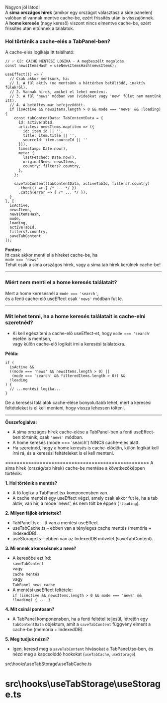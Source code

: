 Nagyon jól látod!  
A **sima országos hírek** (amikor egy országot választasz a side panelen) valóban el vannak mentve cache-be, ezért frissítés után is visszajönnek.  
A **home keresés** (nagy kereső) viszont nincs elmentve cache-be, ezért frissítés után eltűnnek a találatok.

### Hol történik a cache-elés a TabPanel-ben?

A cache-elés logikája itt található:

```tsx
// ✅ ÚJ: CACHE MENTÉSI LOGIKA - A megbeszélt megoldás
const newsItemsHash = useNewsItemsHash(newsItems);

useEffect(() => {
  // Csak akkor mentsünk, ha:
  // 1. A fül aktív (ne mentsünk a háttérben betöltődő, inaktív fülekről).
  // 2. Vannak hírek, amiket el lehet menteni.
  // 3. A fül 'news' módban van (videókat vagy 'new' fület nem mentünk itt).
  // 4. A betöltés már befejeződött.
  if (isActive && newsItems.length > 0 && mode === 'news' && !loading) {
    const tabContentData: TabContentData = {
      id: activeTabId,
      articles: newsItems.map(item => ({
        id: item.id || '',
        title: item.title || '',
        sourceId: item.sourceId || ''
      })),
      timestamp: Date.now(),
      meta: {
        lastFetched: Date.now(),
        originalNews: newsItems,
        country: filters?.country,
      },
    };

    saveTabContent(tabContentData, activeTabId, filters?.country)
      .then(() => { /* ... */ })
      .catch(error => { /* ... */ });
  }
}, [
  isActive, 
  newsItems,
  newsItemsHash,
  mode, 
  loading, 
  activeTabId, 
  filters?.country, 
  saveTabContent
]);
```

**Fontos:**  
Itt csak akkor menti el a híreket cache-be, ha  
`mode === 'news'`  
Tehát csak a sima országos hírek, vagy a sima tab hírek kerülnek cache-be!

---

### Miért nem menti el a home keresés találatait?

Mert a home keresésnél a `mode === 'search'`,  
és a fenti cache-elő useEffect csak `'news'` módban fut le.

---

### Mit lehet tenni, ha a home keresés találatait is cache-elni szeretnéd?

- Ki kell egészíteni a cache-elő useEffect-et, hogy `mode === 'search'` esetén is mentsen,  
  vagy külön cache-elő logikát írni a keresési találatokra.

**Példa:**
```tsx
if (
  isActive &&
  ((mode === 'news' && newsItems.length > 0) ||
   (mode === 'search' && filteredItems.length > 0)) &&
  !loading
) {
  // ...mentési logika...
}
```
De a keresési találatok cache-elése bonyolultabb lehet, mert a keresési feltételeket is el kell menteni, hogy vissza lehessen tölteni.

---

**Összefoglalva:**  
- A sima országos hírek cache-elése a TabPanel-ben a fenti useEffect-ben történik, csak `'news'` módban.
- A home keresés (mode === 'search') NINCS cache-elés alatt.
- Ha szeretnéd, hogy a home keresés is cache-elődjön, külön logikát kell írni rá, és a keresési feltételeket is el kell menteni.


==================================================
A sima hírek (ország/tab hírek) cache-be mentése a következőképpen történik:

**1. Hol történik a mentés?**
- A fő logika a TabPanel.tsx komponensben van.
- A cache mentést egy useEffect végzi, amely csak akkor fut le, ha a tab aktív, van hír, a mode 'news', és nem tölt be éppen (`!loading`).

**2. Milyen fájlok érintettek?**
- TabPanel.tsx – itt van a mentési useEffect.
- useTabCache.ts – ebben van a tényleges cache mentés (memória + IndexedDB).
- useStorage.ts – ebben van az IndexedDB művelet (saveTabContent).

**3. Mi ennek a keresésnek a neve?**
- A keresőbe ezt írd:  
  `saveTabContent`  
  vagy  
  `cache mentés`  
  vagy  
  `TabPanel news cache`  
- A mentési useEffect feltétele:  
  `if (isActive && newsItems.length > 0 && mode === 'news' && !loading) { ... }`

**4. Mit csinál pontosan?**
- A TabPanel komponensben, ha a fenti feltétel teljesül, létrejön egy `tabContentData` objektum, amit a `saveTabContent` függvény elment a cache-be (memória + IndexedDB).

**5. Meg tudjuk nézni?**
- Igen, keresd meg a `saveTabContent` hívásokat a TabPanel.tsx-ben, és nézd meg a kapcsolódó hookokat (`useTabCache`, `useStorage`).

src\hooks\useTabStorage\useTabCache.ts

src\hooks\useTabStorage\useStorage.ts
=========================================================


